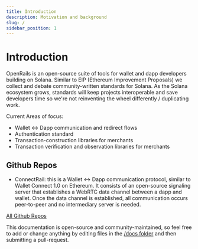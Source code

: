 ```yaml
---
title: Introduction
description: Motivation and background
slug: /
sidebar_position: 1
---
```


# Introduction

OpenRails is an open-source suite of tools for wallet and dapp developers building on Solana. Similar to EIP (Ethereum Improvement Proposals) we collect and debate community-written standards for Solana. As the Solana ecosystem grows, standards will keep projects interoperable and save developers time so we're not reinventing the wheel differently / duplicating work.

Current Areas of focus:

- Wallet <-> Dapp communication and redirect flows
- Authentication standard
- Transaction-construction libraries for merchants
- Transaction verification and observation libraries for merchants

## Github Repos

- ConnectRail: this is a Wallet <-> Dapp communication protocol, similar to Wallet Connect 1.0 on Ethereum. It consists of an open-source signaling server that establishes a WebRTC data channel between a dapp and wallet. Once the data channel is established, all communication occurs peer-to-peer and no intermediary server is needed.

[All Github Repos](https://github.com/Open-Rails)

This documentation is open-source and community-maintained, so feel free to add or change anything by editing files in the [/docs folder](https://github.com/Open-Rails/Docs/tree/master/packages/open-rails-docs/docs) and then submitting a pull-request.
